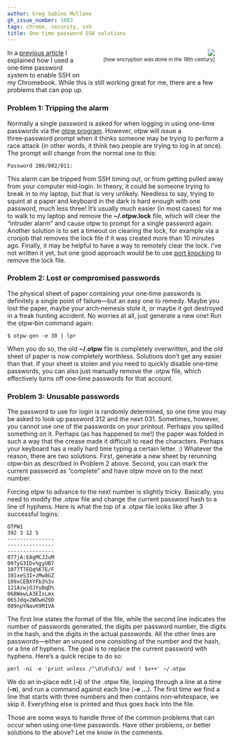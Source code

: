 ```yaml
---
author: Greg Sabino Mullane
gh_issue_number: 1083
tags: chrome, security, ssh
title: One-time password SSH solutions
---
```




<div class="separator" style="clear: both; float:right; text-align: center; margin-bottom: 1.5em; margin-left: 3em; margin-right: 2em; "><a href="/blog/2015/02/02/onne-time-password-ssh-solutions/image-0-big.jpeg" imageanchor="1" style="clear: right; float: right; margin-left: 1em;"><img border="0" src="/blog/2015/02/02/onne-time-password-ssh-solutions/image-0.jpeg"/></a><br/><small>[how encryption was done in the 18th century]</small></div>

In a [previous article](/blog/2015/01/21/ssh-one-time-passwords-otpw-on) I explained how I used a one‑time password system to enable SSH on my Chromebook. While this is still working great for me, there are a few problems that can pop 
up.

### Problem 1: Tripping the alarm

Normally a single password is asked for when logging in using one-time passwords via the [otpw program](https://www.cl.cam.ac.uk/~mgk25/otpw.html). However, otpw will issue a three‑password prompt when it thinks someone may be trying to perform a race attack (in other words, it think two people are trying to log in at once). The prompt will change from the normal one to this:

```
Password 206/002/011:
```

This alarm can be tripped from SSH timing out, or from getting pulled away from your computer mid‑login. In theory, it could be someone trying to break in to my laptop, but that is very unlikely. Needless to say, trying to squint at a paper and keyboard in the dark is hard enough with one password, much less three! It’s usually much easier (in most cases) for me to walk to my laptop and remove the **~/.otpw.lock** file, which will clear the “intruder alarm” and cause otpw to prompt for a single password again. Another solution is to set a timeout on clearing the lock, for example via a cronjob that removes the lock file if it was created more than 10 minutes ago. Finally, it may be helpful to have a way to remotely clear the lock. I’ve not written it yet, but one good approach would be to use [port knocking](http://portknocking.org/) to remove the lock file.

### Problem 2: Lost or compromised passwords

The physical sheet of paper containing your one‑time passwords is definitely a single point of failure—but an easy one to remedy. Maybe you lost the paper, maybe your arch‑nemesis stole it, or maybe it got destroyed in a freak hunting accident. No worries at all, just generate a new one! Run the otpw‑bin command again:

```
$ otpw-gen -e 30 | lpr
```

When you do so, the old **~/.otpw** file is completely overwritten, and the old sheet of paper is now completely worthless. Solutions don’t get any easier than that. If your sheet is stolen and you need to quickly disable one‑time passwords, you can also just manually remove the .otpw file, which effectively turns off one‑time passwords for that account.

### Problem 3: Unusable passwords

The password to use for login is randomly determined, so one time you may be asked to look up password 312 and the next 031. Sometimes, however, you cannot use one of the passwords on your printout. Perhaps you spilled something on it. Perhaps (as has happened to me!) the paper was folded in such a way that the crease made it difficult to read the characters. Perhaps your keyboard has a really hard time typing a certain letter. :) Whatever the reason, there are two solutions. First, generate a new sheet by rerunning otpw‑bin as described in Problem 2 above. Second, you can mark the current password as “complete” and have otpw move on to the next number.

Forcing otpw to advance to the next number is slightly tricky. Basically, you need to modify the .otpw file and change the current password hash to a line of hyphens. Here is what the top of a .otpw file looks like after 3 successful logins:

```
OTPW1
392 3 12 5
---------------
---------------
---------------
077jA:EAgMCJ2uM
097yG3IDv%gyUB7
1077T7EQq%K7E/F
101xeS3I+zMw8GZ
109xCEBXYFb3%3v
121AzwjOJYyBqD%
068WewLA3EIsLmx
065Jdq=2WDwHZ9D
089npYNavK9MIVA
```

The first line states the format of the file, while the second line indicates the number of passwords generated, the digits per password number, the digits in the hash, and the digits in the actual passwords. All the other lines are passwords—either an unused one consisting of the number and the hash, or a line of hyphens. The goal is to replace the current password with hyphens. Here’s a quick recipe to do so:

```
perl -ni -e 'print unless /^\d\d\d\S/ and ! $x++' ~/.otpw
```

We do an in‑place edit (**-i**) of the .otpw file, looping through a line at a time (**-n**), and run a command against each line (**-e ...**). The first time we find a line that starts with three numbers and then contains non‑whitespace, we skip it. Everything else is printed and thus goes back into the file.

Those are some ways to handle three of the common problems that can occur when using one‑time passwords. Have other problems, or better solutions to the above? Let me know in the comments.


